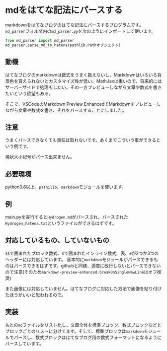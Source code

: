 # mdをはてな記法にパースする
markdownをはてなブログのはてな記法にパースするプログラムです。`md_parser`フォルダ内の`md_parser.py`を次のようにインポートして使います。

```python
from md_parser import md_parser
md_parser.parse_md_to_hatena(pathlib.Pathオブジェクト)
```
## 動機
はてなブログのmarkdownは数式をうまく扱えないし、Markdownはいろいろ背景色を買えられないとカスタマイズ性が低い。MathJaxは重いので、将来的にはサーバーサイドで処理もしたい。その一方プレビューしながら文章や数式を書きたいという欲望もある。

そこで、VSCodeのMarkdown Preview EnhancedでMarkdownをプレビューしながら文章や数式を書き、それをパースすることにしました。

## 注意
うまくパースできなくても責任は取れないです。あくまでこういう事ができるという例です。

現状大小記号がパース出来ません。

## 必要環境
python3.8以上。`pathilib`、`markdown`モジュールを使います。

## 例
main.pyを実行すると`Hydrogen.md`がパースされ、パースされた`Hydrogen_hatena.txt`というファイルができるはずです。

## 対応しているもの、していないもの

`$$`で囲まれたブロック数式、`$`で囲まれたインライン数式、表、`#`が2つか3つのヘッダーには対応しています。
基本的に`markdown`モジュールがパースできるものはパースできるはずです。githubと同様、適度に改行しないとパースできないので注意(そのため`markdown-preview-enhanced.breakOnSingleNewLine`はオフ推奨)

また画像には対応していません。はてなブログに対応した方法で画像を貼り付けたほうがいいと思われるので。

## 実装

もとの`md`ファイルをリスト化し、文章全体を標準ブロック、数式ブロックなどとブロックごとのリストに分けてます。そして、標準ブロックは`markdown`モジュールでパースし、数式ブロックははてなブログ用の数式フォーマットになるようにパースしています。